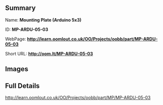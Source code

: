 

## Summary
 
Name: __Mounting Plate (Arduino 5x3)__

ID: __MP-ARDU-05-03__

WebPage: __http://learn.oomlout.co.uk/OO/Projects/oobb/part/MP-ARDU-05-03__

Short URL: __http://oom.lt/MP-ARDU-05-03__


## Images




## Full Details

 http://learn.oomlout.co.uk/OO/Projects/oobb/part/MP/MP-ARDU-05-03

